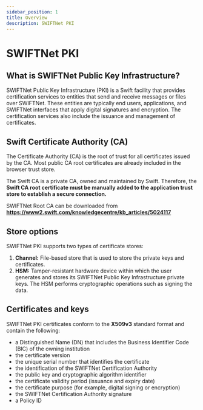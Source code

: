 ```yaml
---
sidebar_position: 1
title: Overview
description: SWIFTNet PKI
---
```


# SWIFTNet PKI

## What is SWIFTNet Public Key Infrastructure?

SWIFTNet Public Key Infrastructure (PKI) is a Swift facility that provides certification services to entities that send and receive messages or files over SWIFTNet. These entities are typically end users, applications, and SWIFTNet interfaces that apply digital signatures and encryption. The certification services also include the issuance and management of certificates.

## Swift Certificate Authority (CA)

The Certificate Authority (CA) is the root of trust for all certificates issued by the CA. Most public CA root certificates are already included in the browser trust store.

The Swift CA is a private CA, owned and maintained by Swift. Therefore, the **Swift CA root certificate must be manually added to the application trust store to establish a secure connection.**

SWIFTNet Root CA can be downloaded from **https://www2.swift.com/knowledgecentre/kb_articles/5024117**

## Store options

SWIFTNet PKI supports two types of certificate stores:

1. **Channel:** File-based store that is used to store the private keys and certificates.
2. **HSM:** Tamper-resistant hardware device within which the user generates and stores its SWIFTNet Public Key Infrastructure private keys. The HSM performs cryptographic operations such as signing the data.

## Certificates and keys

SWIFTNet PKI certificates conform to the **X509v3** standard format and contain the following:

* a Distinguished Name (DN) that includes the Business Identifier Code (BIC) of the owning institution
* the certificate version
* the unique serial number that identifies the certificate
* the identification of the SWIFTNet Certification Authority
* the public key and cryptographic algorithm identifier
* the certificate validity period (issuance and expiry date)
* the certificate purpose (for example, digital signing or encryption)
* the SWIFTNet Certification Authority signature
* a Policy ID